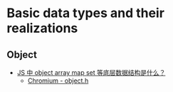 # Basic data types and their realizations
## Object
- [JS 中 object array map set 等底层数据结构是什么？](https://www.zhihu.com/question/323185102)
  - [Chromium - object.h](https://source.chromium.org/chromium/chromium/src/+/master:v8/src/objects/objects.h;l=6?q=object&sq=&ss=chromium%2Fchromium%2Fsrc:v8%2Fsrc%2F)